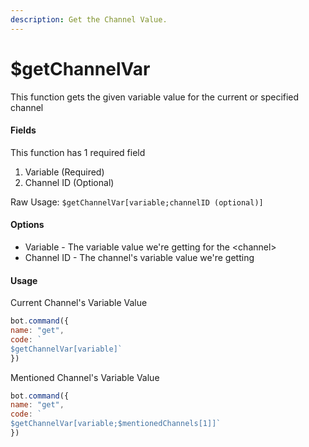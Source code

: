 ```yaml
---
description: Get the Channel Value.
---
```


# $getChannelVar

This function gets the given variable value for the current or specified channel

#### Fields

This function has 1 required field

1. Variable \(Required\)
2. Channel ID \(Optional\)

Raw Usage: `$getChannelVar[variable;channelID (optional)]`

#### Options

* Variable - The variable value we're getting for the &lt;channel&gt;
* Channel ID - The channel's variable value we're getting

#### Usage

Current Channel's Variable Value

```javascript
bot.command({
name: "get", 
code: `
$getChannelVar[variable]`
})
```

Mentioned Channel's Variable Value

```javascript
bot.command({
name: "get", 
code: `
$getChannelVar[variable;$mentionedChannels[1]]`
})
```

